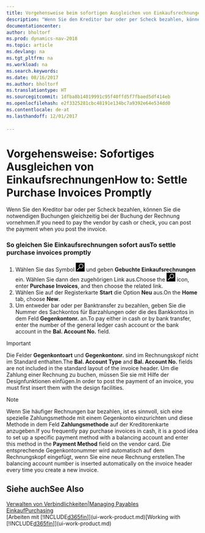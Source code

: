```yaml
---
title: Vorgehensweise beim sofortigen Ausgleichen von Einkaufsrechnungen
description: "Wenn Sie den Kreditor bar oder per Scheck bezahlen, können Sie die notwendigen Buchungen gleichzeitig bei der Buchung der Rechnung vornehmen."
documentationcenter: 
author: bholtorf
ms.prod: dynamics-nav-2018
ms.topic: article
ms.devlang: na
ms.tgt_pltfrm: na
ms.workload: na
ms.search.keywords: 
ms.date: 08/16/2017
ms.author: bholtorf
ms.translationtype: HT
ms.sourcegitcommit: 1dfba8b14019991c95f40ffd5f7fbaed5df414eb
ms.openlocfilehash: e2f3325281cbc48191e134bc7a9392e64e534dd0
ms.contentlocale: de-at
ms.lasthandoff: 12/01/2017

---
```

# <a name="how-to-settle-purchase-invoices-promptly"></a><span data-ttu-id="ee803-103">Vorgehensweise: Sofortiges Ausgleichen von Einkaufsrechnungen</span><span class="sxs-lookup"><span data-stu-id="ee803-103">How to: Settle Purchase Invoices Promptly</span></span>
<span data-ttu-id="ee803-104">Wenn Sie den Kreditor bar oder per Scheck bezahlen, können Sie die notwendigen Buchungen gleichzeitig bei der Buchung der Rechnung vornehmen.</span><span class="sxs-lookup"><span data-stu-id="ee803-104">If you need to pay the vendor by cash or check, you can post the payment when you post the invoice.</span></span>  
  
### <a name="to-settle-purchase-invoices-promptly"></a><span data-ttu-id="ee803-105">So gleichen Sie Einkaufsrechnungen sofort aus</span><span class="sxs-lookup"><span data-stu-id="ee803-105">To settle purchase invoices promptly</span></span>  
1. <span data-ttu-id="ee803-106">Wählen Sie das Symbol ![Nach Seite oder Bericht suchen](media/ui-search/search_small.png "Nach Seite oder Bericht suchen") und geben **Gebuchte Einkaufsrechnungen** ein. Wählen Sie dann den zugehörigen Link aus.</span><span class="sxs-lookup"><span data-stu-id="ee803-106">Choose the ![Search for Page or Report](media/ui-search/search_small.png "Search for Page or Report icon") icon, enter **Purchase Invoices**, and then choose the related link.</span></span>  
2. <span data-ttu-id="ee803-107">Wählen Sie auf der Registerkarte **Start** die Option **Neu** aus.</span><span class="sxs-lookup"><span data-stu-id="ee803-107">On the **Home** tab, choose **New**.</span></span>  
3.  <span data-ttu-id="ee803-108">Um entweder bar oder per Banktransfer zu bezahlen, geben Sie die Nummer des Sachkontos für Barzahlungen oder die des Bankkontos in dem Feld **Gegenkontonr.** an.</span><span class="sxs-lookup"><span data-stu-id="ee803-108">To pay either in cash or by bank transfer, enter the number of the general ledger cash account or the bank account in the **Bal. Account No.** field.</span></span>  
  
> [!IMPORTANT]  
>  <span data-ttu-id="ee803-109">Die Felder **Gegenkontoart** und **Gegenkontonr.** sind im Rechnungskopf nicht im Standard enthalten.</span><span class="sxs-lookup"><span data-stu-id="ee803-109">The **Bal. Account Type** and **Bal. Account No.** fields are not included in the standard layout of the invoice header.</span></span> <span data-ttu-id="ee803-110">Um die Zahlung einer Rechnung zu buchen, müssen Sie sie mit Hilfe der Designfunktionen einfügen.</span><span class="sxs-lookup"><span data-stu-id="ee803-110">In order to post the payment of an invoice, you must first insert them with the design facilities.</span></span>  
  
> [!NOTE]  
>  <span data-ttu-id="ee803-111">Wenn Sie häufiger Rechnungen bar bezahlen, ist es sinnvoll, sich eine spezielle Zahlungsmethode mit einem Gegenkonto einzurichten und diese Methode in dem Feld **Zahlungsmethode** auf der Kreditorenkarte anzugeben.</span><span class="sxs-lookup"><span data-stu-id="ee803-111">If you frequently pay purchase invoices in cash, it is a good idea to set up a specific payment method with a balancing account and enter this method in the **Payment Method** field on the vendor card.</span></span> <span data-ttu-id="ee803-112">Die entsprechende Gegenkontonummer wird automatisch auf dem Rechnungskopf eingefügt, wenn Sie eine neue Rechnung erstellen.</span><span class="sxs-lookup"><span data-stu-id="ee803-112">The balancing account number is inserted automatically on the invoice header every time you create a new invoice.</span></span>  
  
## <a name="see-also"></a><span data-ttu-id="ee803-113">Siehe auch</span><span class="sxs-lookup"><span data-stu-id="ee803-113">See Also</span></span>  
[<span data-ttu-id="ee803-114">Verwalten von Verbindlichkeiten|</span><span class="sxs-lookup"><span data-stu-id="ee803-114">Managing Payables</span></span>](payables-manage-payables.md)  
[<span data-ttu-id="ee803-115">Einkauf</span><span class="sxs-lookup"><span data-stu-id="ee803-115">Purchasing</span></span>](purchasing-manage-purchasing.md)  
<span data-ttu-id="ee803-116">[Arbeiten mit [!INCLUDE[d365fin](includes/d365fin_md.md)]](ui-work-product.md)</span><span class="sxs-lookup"><span data-stu-id="ee803-116">[Working with [!INCLUDE[d365fin](includes/d365fin_md.md)]](ui-work-product.md)</span></span>
